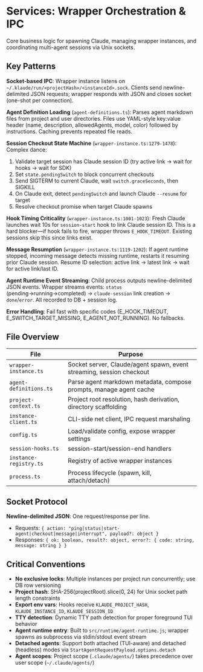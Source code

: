 # Services: Wrapper Orchestration & IPC

Core business logic for spawning Claude, managing wrapper instances, and coordinating multi-agent sessions via Unix sockets.

## Key Patterns

**Socket-based IPC**: Wrapper instance listens on `~/.klaude/run/<projectHash>/<instanceId>.sock`. Clients send newline-delimited JSON requests; wrapper responds with JSON and closes socket (one-shot per connection).

**Agent Definition Loading** (`agent-definitions.ts`): Parses agent markdown files from project and user directories. Files use YAML-style key:value header (name, description, allowedAgents, model, color) followed by instructions. Caching prevents repeated file reads.

**Session Checkout State Machine** (`wrapper-instance.ts:1279-1478`): Complex dance:
1. Validate target session has Claude session ID (try active link → wait for hooks → wait for SDK)
2. Set `state.pendingSwitch` to block concurrent checkouts
3. Send SIGTERM to current Claude, wait `switch.graceSeconds`, then SIGKILL
4. On Claude exit, detect `pendingSwitch` and launch Claude `--resume` for target
5. Resolve checkout promise when target Claude spawns

**Hook Timing Criticality** (`wrapper-instance.ts:1001-1023`): Fresh Claude launches wait 10s for `session-start` hook to link Claude session ID. This is a hard blocker—if hook fails to fire, wrapper throws `E_HOOK_TIMEOUT`. Existing sessions skip this since links exist.

**Message Resumption** (`wrapper-instance.ts:1119-1202`): If agent runtime stopped, incoming message detects missing runtime, restarts it resuming prior Claude session. Resume ID selection: active link → latest link → wait for active link/last ID.

**Agent Runtime Event Streaming**: Child process outputs newline-delimited JSON events. Wrapper streams events: `status` (pending→running→completed) → `claude-session` link creation → `done`/`error`. All recorded to DB + session log.

**Error Handling**: Fail fast with specific codes (E_HOOK_TIMEOUT, E_SWITCH_TARGET_MISSING, E_AGENT_NOT_RUNNING). No fallbacks.

## File Overview

| File | Purpose |
|------|---------|
| `wrapper-instance.ts` | Socket server, Claude/agent spawn, event streaming, session checkout |
| `agent-definitions.ts` | Parse agent markdown metadata, compose prompts, manage agent cache |
| `project-context.ts` | Project root resolution, hash derivation, directory scaffolding |
| `instance-client.ts` | CLI-side net client, IPC request marshaling |
| `config.ts` | Load/validate config, expose wrapper settings |
| `session-hooks.ts` | session-start/session-end handlers |
| `instance-registry.ts` | Registry of active wrapper instances |
| `process.ts` | Process lifecycle (spawn, kill, attach/detach) |

## Socket Protocol

**Newline-delimited JSON**: One request/response per line.
- Requests: `{ action: "ping|status|start-agent|checkout|message|interrupt", payload?: object }`
- Responses: `{ ok: boolean, result?: object, error?: { code: string, message: string } }`

## Critical Conventions

- **No exclusive locks**: Multiple instances per project run concurrently; use DB row versioning
- **Project hash**: SHA-256(projectRoot).slice(0, 24) for Unix socket path length constraints
- **Export env vars**: Hooks receive `KLAUDE_PROJECT_HASH`, `KLAUDE_INSTANCE_ID`, `KLAUDE_SESSION_ID`
- **TTY detection**: Dynamic TTY path detection for proper foreground TUI behavior
- **Agent runtime entry**: Built to `src/runtime/agent-runtime.js`; wrapper spawns as subprocess via stdin/stdout event stream
- **Detached agents**: Support both attached (TUI-aware) and detached (headless) modes via `StartAgentRequestPayload.options.detach`
- **Agent scopes**: Project scope (`.claude/agents/`) takes precedence over user scope (`~/.claude/agents/`)
